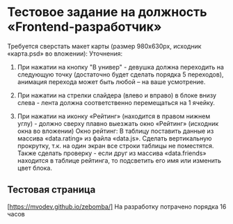 # Тестовое задание на должность «Frontend-разработчик»

Требуется сверстать макет карты  (размер 980х630px, исходник «карта.psd» во вложении):
Уточнения:
1) При нажатии на кнопку "В универ" - девушка должна переходить на следующую точку (достаточно будет сделать порядка 5 переходов), анимация перехода может быть любой – на ваше усмотрение. 
2) При нажатии на стрелки слайдера (влево и вправо) в блоке внизу слева - лента должна соответственно перемещаться на 1 ячейку.

3) При нажатии на иконку «Рейтинг» (находится в правом нижнем углу) - должно сверху плавно выезжать окно «Рейтинг» (исходник окна во вложении)
Окно рейтинг: 
В таблицу поставить данные из массива «data.rating» из файла «data.js». Сделать вертикальную прокрутку, т.к. на один экран все строки таблицы не поместятся.
Также сделать проверку - если друг из массива «data.friends» находится в таблице рейтинга, то подсветить его имя или изменить цвет блока.

## Тестовая страница
[https://mvodev.github.io/zebomba/]
На разработку потрачено порядка 16 часов

